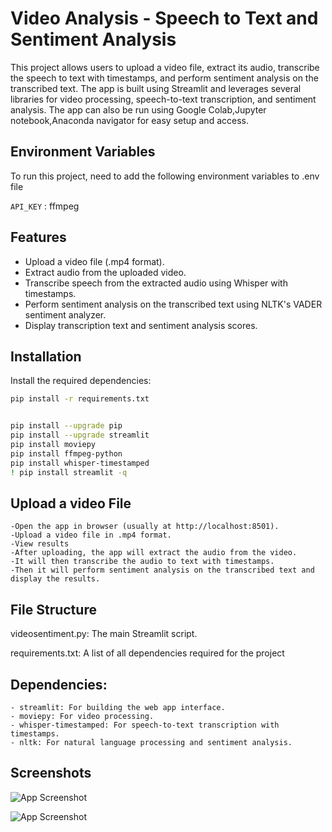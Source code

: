 
# Video Analysis - Speech to Text and Sentiment Analysis 

This project allows users to upload a video file, extract its audio, transcribe the speech to text with timestamps, and perform sentiment analysis on the transcribed text. The app is built using Streamlit and leverages several libraries for video processing, speech-to-text transcription, and sentiment analysis. The app can also be run using Google Colab,Jupyter notebook,Anaconda navigator for easy setup and access.




## Environment Variables

To run this project, need to add the following environment variables to .env file

`API_KEY` : ffmpeg 



## Features

- Upload a video file (.mp4 format).
- Extract audio from the uploaded video.
- Transcribe speech from the extracted audio using   Whisper with timestamps.
-  Perform sentiment analysis on the transcribed text using NLTK's VADER sentiment analyzer.
- Display transcription text and sentiment analysis scores.




## Installation

Install the required dependencies:

```bash
pip install -r requirements.txt


pip install --upgrade pip
pip install --upgrade streamlit
pip install moviepy
pip install ffmpeg-python
pip install whisper-timestamped
! pip install streamlit -q
```
    
## Upload a video File

```
-Open the app in browser (usually at http://localhost:8501).
-Upload a video file in .mp4 format.
-View results
-After uploading, the app will extract the audio from the video.
-It will then transcribe the audio to text with timestamps.
-Then it will perform sentiment analysis on the transcribed text and display the results.
```


## File Structure

videosentiment.py: The main Streamlit script.

requirements.txt: A list of all dependencies required for the project


## Dependencies:

```
- streamlit: For building the web app interface.
- moviepy: For video processing.
- whisper-timestamped: For speech-to-text transcription with timestamps.
- nltk: For natural language processing and sentiment analysis. 
```





## Screenshots

![App Screenshot](file:///C:/Users/Dhanashri/Desktop/screenshot1.png)

![App Screenshot](file:///C:/Users/Dhanashri/Desktop/screenshot2.png)
